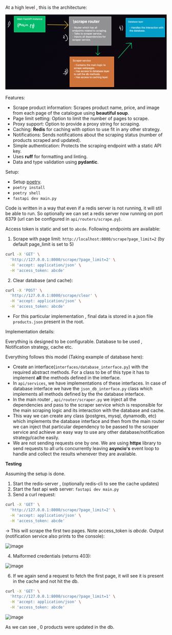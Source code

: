 At a high level , this is the architecture:

![alt text](arch.png)

Features:

- Scrape product information: Scrapes product name, price, and image from each page of the catalogue using **beautiful soup**.
- Page limit setting: Option to limit the number of pages to scrape.
- Proxy support: Option to provide a proxy string for scraping.
- Caching: **Redis** for caching with option to use fit in any other strategy.
- Notifications: Sends notifications about the scraping status (number of products scraped and updated).
- Simple authentication: Protects the scraping endpoint with a static API key.
- Uses **ruff** for formatting and linting.
- Data and type validation using **pydantic**.

Setup:

- Setup [poetry](https://python-poetry.org/docs/#installation).
- `poetry install`
- `poetry shell`
- `fastapi dev main.py`

Code is written in a way that even if a redis server is not running, it will stil be able to run.
So optionally we can set a redis server now running on port 6379 (url can be configured in `api/routers/scrape.py`).

Access token is static and set to `abcde`.
Following endpoints are available:

1. Scrape with page limit: `http://localhost:8000/scrape?page_limit=2` (by default page_limit is set to 5)

```bash
curl -X 'GET' \
  'http://127.0.0.1:8000/scrape/?page_limit=2' \
  -H 'accept: application/json' \
  -H 'access_token: abcde'
```

2. Clear database (and cache):

```bash
curl -X 'POST' \
  'http://127.0.0.1:8000/scrape/clear' \
  -H 'accept: application/json' \
  -H 'access_token: abcde'
```

- For this particular implementation , final data is stored in a json file `products.json` present in the root.

Implementation details:

Everything is designed to be configurable. Database to be used , Notification strategy, cache etc.

Everything follows this model (Taking example of database here):

- Create an interface(`interfaces/database_interface.py`) with the required abstract methods. For a class to be of this type it has to implement **all** the methods defined in the interface.
- In `api/services`, we have implementations of these interfaces. In case of database interface we have the `json_db_interface.py` class which implements all methods defined by the the database interface.
- In the main router , `api/router/scraper.py` we inject all the dependencies and pass to the scraper service which is responsible for the main scraping logic and its interaction with the database and cache.
- This way we can create any class (postgres, mysql, dynamodb, etc) which implements the database interface and then from the main router we can inject that particular dependency to be passed to the scraper service and achieve an easy way to use any other database/notification strategy/cache easily.
- We are not sending requests one by one. We are using **httpx** library to send requests to all urls concurrently leaving **asyncio's** event loop to handle and collect the results whenever they are available.

**Testing**

Assuming the setup is done.

1) Start the redis-server , (optionally redis-cli to see the cache updates)
2) Start the fast api web server: `fastapi dev main.py`
3) Send a curl request:
```bash
curl -X 'GET' \
  'http://127.0.0.1:8000/scrape/?page_limit=2' \
  -H 'accept: application/json' \
  -H 'access_token: abcde'
```
-> This will scrape the first two pages. Note access_token is _abcde_. 
Output (notification service also prints to the console): 

![image](https://github.com/user-attachments/assets/2b82978e-91f5-4d42-bdf2-78a5ae418a84)

4) Malformed credentials (returns 403):

![image](https://github.com/user-attachments/assets/80d29dd2-ba4d-4a32-b704-36a3833ab9ba)

6) If we again send a request to fetch the first page, it will see it is present in the cache and not hit the db.
```bash
curl -X 'GET' \
  'http://127.0.0.1:8000/scrape/?page_limit=1' \
  -H 'accept: application/json' \
  -H 'access_token: abcde'
```
![image](https://github.com/user-attachments/assets/c7b4407c-9e5a-4917-9484-a22d991d15fc)

As we can see , 0 products were updated in the db.
